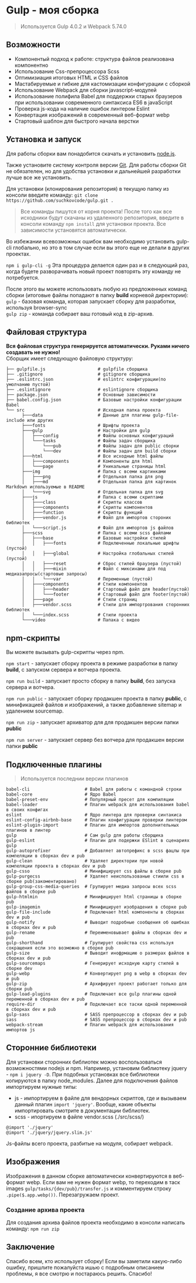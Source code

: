 # Gulp - моя сборка

> Используется Gulp 4.0.2 и Webpack 5.74.0

## Возможности
- Компонентый подход к работе: структура файлов реализована компонентно
- Использование Css-препроцессора Sсss
- Оптимизиация итоговых HTML и CSS файлов
- Мастабируемые и гибкие для кастомизации конфигурации с сборкой
- Использование Webpack для сборки javascript-модулей
- Использование полифила Babel для поддержки старых браузеров при использовании современного синтаксиса ES6 в javaScript
- Проверка js-кода на наличие ошибок линтером Eslint
- Конвертация изображений в современный веб-формат webp
- Стартовый шаблон для быстрого начала верстки


## Установка и запуск
Для работы сборки вам понадобится скачать и установить [node.js](https://nodejs.org).

Также установите систему контроля версии [Git](https://git-scm.com/downloads). Для работы сборки Git не обязателен, но для удобства установки и дальнейшей разработки лучше все же установить.

Для установки (клонирования репозитория) в текущую папку из консоли введите команду: ```git clone https://github.com/suchkovcode/gulp.git .```

> Все команды пишутся от корня проекта!
После того как все исходники будут скачаны из удаленного репозитория, введите в консоли команду ```npm install``` для установки проекта. Все зависимости установятся автоматически. 

Во избежании всевозможных ошибок вам необходимо установить gulp-cli глобально, но это в том случае если вы этого еще не делали в других проектах.

```npm i gulp-cli -g```
Эта процедура делается один раз и в следующий раз, когда будете разворачивать новый проект повторять эту команду не потребуется.

После этого вы можете использовать любую из предложенных команд сборки (итоговые файлы попадают в папку __build__ корневой директории): <br>
`gulp` - базовая команда, которая запускает сборку для разработки, используя browser-sync  
`gulp zip` - команда собирает ваш готовый код в zip-архив.  



## Файловая структура
**Вся файловая структура генерируется автоматически. Руками ничего создавать не нужно!**  
Сборщик имеет следующую файловую структуру:  
```
├── gulpfile.js                    # gulpfile сборщика  
├── .gitignore                     # gitignore сборщика  
├── .eslintrc.json                 # eslintrc конфигурации(по умолчанию пустой)  
├── .eslintignore                  # eslintignore сборщика  
├── package.json                   # Основные зависимости  
├── babel.config.json              # Базовые настройки конфигурации Babel 
└── src                            # Исходная папка проекта  
      ├───data                     # Данные для плагины gulp-file-include или других  
      ├───fonts                    # Шрифты проекта  
      ├───gulp                     # Настройки для gulp  
      │   ├───config               # Файлы основных конфигураций  
      │   └───tasks                # Файлы задач сборщика  
      │       └───pub              # Файлы задач для public сборки    
      │       └───dev              # Файлы задач для build сборки    
      ├───html                     # Все исходные html файлы  
      │   ├───components           # Компоненты для html  
      │   └───page                 # Уникальные страницы html  
      ├───img                      # Папка с всеми картинками  
      │   ├───png                  # Отдельная папка для png  
      │   ├───md                   # Отдельная папка для картинок Markdown используемые в README  
      │   └───svg                  # Отдельная папка для svg  
      ├───js                       # Папка с всеми скриптами  
      │   ├───class                # Скрипты классов  
      │   ├───components           # Скрипты компонентов  
      │   ├───function             # Скрипты функций  
      │   ├───vendor.js            # Файл для импортов стороних библиотек   
      │   └───script.js            # Файл для импортов js файлов  
      ├───scss                     # Папка с всеми scss файлами  
      │   ├───base                 # Базовые настройки стилей   
      │   │   ├───fonts            # Подключенные локальные шрифты (пустой)  
      │   │   ├───global           # Настройка глобальных стилей (пустой)  
      │   │   ├───reset            # Сброс стилей браузера (пустой)  
      │   │   ├───mixin            # Файл с миксинами для под медиазапросы(стартовые запросы)  
      │   │   └───var              # Переменные (пустой) 
      │   ├───components           # Стили компонентов  
      │   │   ├───header           # Стартовый файл для header(пустой)  
      │   │   └───footer           # Стартовый файл для footer(пустой)  
      │   ├───page                 # Стили страниц  
      │   ├───vendor.scss          # Стили для импортрования сторонних библиотек  
      │   └───index.scss           # Стили проекта   
      └───video                    # Папака с видео   
```
  

## npm-скрипты  

Вы можете вызывать gulp-скрипты через npm.  

`npm start` - запускает сборку проекта в режиме разработки в папку __build__, с запуском сервера и вотчера проекта.  

`npm run build` - запускает просто сборку в папку __build__, без запуска сервера и вотчера.  

`npm run public` - запускает сборку продакшен проекта в папку __public__,  с минификацией файлов и изображений, а также добавление sitemap и удалением sourcemap.  

`npm run zip` - запускает архиватор для для продакшен версии папки __public__  

`npm run server` - запускает сервер без вотчера для продакшен версии папки __public__  


## Подключенные плагины   
> Используется последнии версии плагинов
```
babel-cli                     # Babel для работы с командной строки  
babel-core                    # Ядро Babel  
babel-preset-env              # Популярный пресет для компиляции  
babel-loader                  # Плагин webpack для использования babel в своих конфигах  
eslint                        # Ядро линтера для проверки синтакиса  
eslint-config-airbnb-base     # Плагин конфигурации проверки линтером  
eslint-plugin-import          # Плагин для импортов дополнительных плагинов в линтер  
gulp                          # Сам gulp для работы сборщика  
gulp-eslint                   # Плагин для подержки ESlint в сценариях gulp 
gulp-autoprefixer             # Добавляет автопрефикс в scss фацлы при компеляции в сборках dev и pub  
gulp-clean                    # Удаляет директории при новой компеляции проекта в сборках dev и pub  
gulp-csso                     # Минифицирует css файлы в сборке pub  
gulp-purgecss                 # Удаляет неиспользованые стиили css в сборке pub(закоментировано)  
gulp-group-css-media-queries  # Групирует медиа запросы всех scss файлов в сборке pub  
gulp-htmlmin                  # Минифицирует html страницы в сборке pub  
gulp-imagemin                 # Минифицирует изобрадения в сборке pub  
gulp-file-include             # Подключает html компоненты в сборках dev и pub  
gulp-notify                   # Выводит подробные сообщения об ошибках в сборках dev и pub  
gulp-rename                   # Переименовывает файлы в сборках dev и pub  
gulp-shorthand                # Групирует свойства css используя сокращения если это возможно в сборке pub  
gulp-size                     # Выводит инофрмацию о размерах файлов в сборках dev и pub  
gulp-sourcemaps               # Генерирует исходную карту стилей в сборке dev  
gulp-webp                     # Конвертирует png в webp в сборках dev и pub  
gulp-zip                      # Архифирует проект работает только для сборки pub  
gulp-load-plugins             # Подключает все gulp плагины одной переменной в сборках dev и pub  
require-dir                   # Подключает все таски одной переменной  в сборках dev и pub  
gulp-sass                     # SASS препроцессор в сборках dev и pub  
sass                          # SASS препроцессор в сборках dev и pub  
webpack-stream                # Плагин webpack для использования импортов js  

```


## Сторонние библиотеки
Для установки сторонних библиотек можно воспользоваться возможностями nodejs и npm. Например, установим библиотеку jquery - ```npm i jquery -D```. При подобных установках все библиотеки копируются в папку node_modules. Далее для подключения файлов импортируем нужные типы: 
- js - импортируем в файле для вендорных скриптов, где и вызываем данный плагин ```import 'jquery'```. Вообще, какие объекты импортировать смотрите в документации библиотек.
- scss - ипортируем в файле vendor.scss (./src/scss/)
 ``` 
 @import './jquery'
 @import './jquery/jquery.slim.js'
 ```
Js-файлы всего проекта, разбитые на модуля, собирает webpack. 

## Изображения
Изображения в данном сборке автоматически конвертируются в веб-формат webp. Если вам не нужен формат webp, то переходим в таск images ```gulp/tasks/{dev/pub}/transfer.js``` и комментируем строку ```.pipe($.app.webp())```. Перезагружаем проект. 


### Создание архива проекта
Для создания архива файлов проекта необходимо в консоли написать команду:
```npm run zip```


## Заключение
Спасибо всем, кто использует сборку! Если вы заметили какую-либо ошибку, пришлите пожалуйста ишью с подробным описанием проблемы, я все смотрю и постараюсь решить. Спасибо!